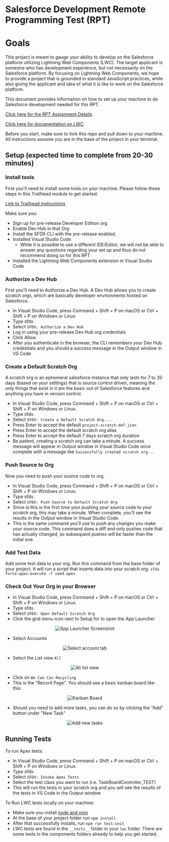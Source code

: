 # Salesforce Development Remote Programming Test (RPT)

# Goals
This project is meant to gauge your ability to develop on the Salesforce platform utilizing Lightning Web Components (LWC). The target applicant is someone who has development experience, but not necessarily on the Salesforce platform. By focusing on Lightning Web Components, we hope to provide a project that is grounded in standard JavaScript practices, while also giving the applicant and idea of what it is like to work on the Salesforce platform.

This document provides information on how to set up your machine to do Salesforce development needed for this RPT.

<a href="REQUIREMENTS.md" target="_blank">Click here for the RPT Assignment Details</a>

<a href="https://developer.salesforce.com/docs/component-library/documentation/lwc" target="_blank">Click here for documentation on LWC</a>

Before you start, make sure to fork this repo and pull down to your machine. All instructions assume you are in the base of the project in your terminal.

## Setup (expected time to complete from 20-30 minutes)

### Install tools
First you'll need to install some tools on your machine. Please follow these steps in this Trailhead module to get started:

[Link to Trailhead instructions](https://trailhead.salesforce.com/content/learn/projects/set-up-your-lightning-web-components-developer-tools/install-development-tools?trail_id=build-lightning-web-components)

Make sure you:
* Sign up for pre-release Developer Edition org
* Enable Dev Hub in that Org
* Install the SFDX CLI with the pre-release enabled.
* Installed Visual Studio Code
    * While it is possible to use a different IDE/Editor, we will not be able to answer any questions regarding your set up and thus do not recommend doing so for this RPT
* Installed the Lightning Web Components extension in Visual Studio Code

### Authorize a Dev Hub
First you'll need to Authorize a Dev Hub. A Dev Hub allows you to create scratch orgs, which are basically developer environments hosted on Salesforce.

* In Visual Studio Code, press Command + Shift + P on macOS or Ctrl + Shift + P on Windows or Linux.
* Type sfdx.
* Select `SFDX: Authorize a Dev Hub`
* Log in using your pre-release Dev Hub org credentials
* Click Allow.
* After you authenticate in the browser, the CLI remembers your Dev Hub credentials and you should a success message in the Output window in VS Code

### Create a Default Scratch Org
A scratch org is an ephemeral salesforce instance that only lasts for 7 to 30 days (based on your settings) that is source control driven, meaning the only things that exist in it are the basic out of Salesforce features and anything you have in version control.

* In Visual Studio Code, press Command + Shift + P on macOS or Ctrl + Shift + P on Windows or Linux.
* Type sfdx.
* Select `SFDX: Create a Default Scratch Org....`
* Press Enter to accept the default `project-scratch-def.json`
* Press Enter to accept the default scratch org alias
* Press Enter to accept the default 7 days scratch org duration
* Be patient, creating a scratch org can take a minute. A success message will appear in Output window in Visual Studio Code once complete with a message like `Successfully created scratch org...`

### Push Source to Org
Now you need to push your source code to org.
* In Visual Studio Code, press Command + Shift + P on macOS or Ctrl + Shift + P on Windows or Linux.
* Type sfdx.
* Select `SFDX: Push Source to Default Scratch Org`
* Since is this is the first time your pushing your source code to your scratch org, this may take a minute. When complete, you'll see the results in the Output window in Visual Studio Code.
* This is the same command you'll use to push any changes you make your source code. This command does a diff and only pushes code that has actually changed, so subsequent pushes will be faster than the initial one.

### Add Test Data
Add some test data to your org. Run this command from the base folder of your project. It will run a script that inserts data into your scratch org.
`sfdx force:apex:execute -f seed.apex`

### Check Out Your Org in your Browser
* In Visual Studio Code, press Command + Shift + P on macOS or Ctrl + Shift + P on Windows or Linux.
* Type sfdx.
* Select `SFDX: Open Default Scratch Org`
* Click the grid menu icon next to Setup for to open the App Launcher

<p align="center">
    <img src="images/appLauncher.png" alt="App Launcher Screenshot"/>
</p>

* Select Accounts

<p align="center">
    <img alt="Select account tab" src="images/selectAccountTab.png"/>
</p>

* Select the List view `All`

<p align="center">
    <img alt="All list view" src="images/allListView.png"/>
</p>

* Click on `We Can Can Recycling`
* This is the "Record Page". You should see a basic kanban board like this:

<p align="center">
    <img alt="Kanban Board" src="images/kanbanBoard.png"/>
</p>

* Should you need to add more tasks, you can do so by clicking the "Add" button under "New Task"

<p align="center">
    <img alt="Add new tasks" src="images/newTasks.png"/>
</p>

## Running Tests
To run Apex tests:
* In Visual Studio Code, press Command + Shift + P on macOS or Ctrl + Shift + P on Windows or Linux.
* Type sfdx.
* Select `SFDX: Invoke Apex Tests`
* Select the test class you want to run (i.e. TaskBoardController_TEST)
* This will run the tests in your scratch org and you will see the results of the tests in VS Code in the Output window

To Run LWC tests locally on your machine:
* Make sure you install <a href="https://nodejs.org/en/" target="_blank">node and npm</a>
* At the base of your project folder run `npm install`
* After that successfully installs, run `npm run test:unit`
* LWC tests are found in the `__tests__` folder in your `lwc` folder. There are some tests in the components folders already to help you get started.
